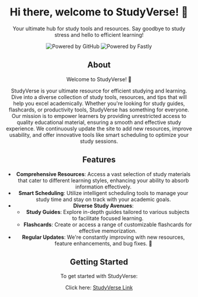 <div align="center">

# Hi there, welcome to StudyVerse! 🎉

Your ultimate hub for study tools and resources. Say goodbye to study stress and hello to efficient learning!

![Powered by GitHub](https://img.shields.io/badge/powered%20by-GitHub-black?style=for-the-badge&logo=github&logoColor=white)
![Powered by Fastly](https://img.shields.io/badge/powered%20by-Fastly-black?style=for-the-badge&logo=fastly&logoColor=white)

## About 
Welcome to StudyVerse! 🌟

StudyVerse is your ultimate resource for efficient studying and learning. Dive into a diverse collection of study tools, resources, and tips that will help you excel academically. Whether you're looking for study guides, flashcards, or productivity tools, StudyVerse has something for everyone. Our mission is to empower learners by providing unrestricted access to quality educational material, ensuring a smooth and effective study experience. We continuously update the site to add new resources, improve usability, and offer innovative tools like smart scheduling to optimize your study sessions.

## Features
- **Comprehensive Resources**: Access a vast selection of study materials that cater to different learning styles, enhancing your ability to absorb information effectively.
- **Smart Scheduling**: Utilize intelligent scheduling tools to manage your study time and stay on track with your academic goals.
- **Diverse Study Avenues**:
  - **Study Guides**: Explore in-depth guides tailored to various subjects to facilitate focused learning.
  - **Flashcards**: Create or access a range of customizable flashcards for effective memorization.
- **Regular Updates**: We're constantly improving with new resources, feature enhancements, and bug fixes. 🔄

## Getting Started
To get started with StudyVerse:

Click here: [StudyVerse Link](https://studyverse.global.ssl.fastly.net)

</div>
